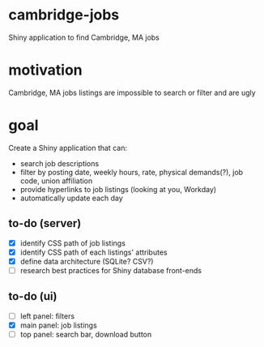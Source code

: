 # cambridge-jobs
Shiny application to find Cambridge, MA jobs

# motivation
Cambridge, MA jobs listings are impossible to search or filter and are ugly

# goal
Create a Shiny application that can:
+ search job descriptions
+ filter by posting date, weekly hours, rate, physical demands(?), job code,
union affiliation
+ provide hyperlinks to job listings (looking at you, Workday)
+ automatically update each day

## to-do (server)
- [x] identify CSS path of job listings
- [x] identify CSS path of each listings' attributes
- [x] define data architecture (SQLite? CSV?)
- [ ] research best practices for Shiny database front-ends

## to-do (ui)
- [ ] left panel: filters
- [x] main panel: job listings
- [ ] top panel: search bar, download button
